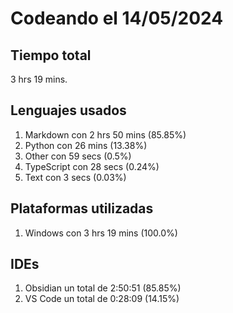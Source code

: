 # Codeando el 14/05/2024

## Tiempo total
3 hrs 19 mins.

## Lenguajes usados
1. Markdown con 2 hrs 50 mins (85.85%)
1. Python con 26 mins (13.38%)
1. Other con 59 secs (0.5%)
1. TypeScript con 28 secs (0.24%)
1. Text con 3 secs (0.03%)

## Plataformas utilizadas
1. Windows con 3 hrs 19 mins (100.0%)

## IDEs
1. Obsidian un total de 2:50:51 (85.85%)
1. VS Code un total de 0:28:09 (14.15%)
